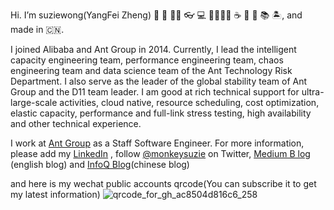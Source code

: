 Hi. I’m suziewong(YangFei Zheng) 🤗 👱 🧑‍💻 👓 💻 👨‍👩‍👧‍👦 ☕ 🍵 🍺 📚 🏝, and made in 🇨🇳.

I joined Alibaba and Ant Group in 2014. Currently, I lead the intelligent capacity engineering team, performance engineering team, chaos engineering team and  data science team of the Ant Technology Risk Department. I also serve as the leader of the global stability team of Ant Group and the D11 team leader.  I am good at rich technical support for ultra-large-scale activities, cloud native, resource scheduling, cost optimization, elastic capacity, performance and full-link stress testing, high availability and other technical experience. 

I work at [Ant Group](https://www.antgroup.com/en) as a Staff Software Engineer. For more information, please add my [LinkedIn](https://www.linkedin.cn/incareer/in/%E6%B4%8B%E9%A3%9E-%E9%83%91-99272275) , follow [@monkeysuzie](https://twitter.com/monkeysuzie) on Twitter,  [Medium B
log](https://medium.com/@monkeysuzie) (english blog) and  [InfoQ Blog](https://www.infoq.cn/profile/81FF55C3111444/publish)(chinese blog) 

and here is my wechat public accounts qrcode(You can subscribe it to get my latest information)
![qrcode_for_gh_ac8504d816c6_258](https://user-images.githubusercontent.com/1535119/173273425-5573cce6-d18f-4510-997f-db12f429b6cf.jpg)

<!--
**suziewong/suziewong** is a ✨ _special_ ✨ repository because its `README.md` (this file) appears on your GitHub profile.


Here are some ideas to get you started:

- 🔭 I’m currently working on ...
- 🌱 I’m currently learning ...
- 👯 I’m looking to collaborate on ...
- 🤔 I’m looking for help with ...
- 💬 Ask me about ...
- 📫 How to reach me: ...
- 😄 Pronouns: ...
- ⚡ Fun fact: ...
-->
